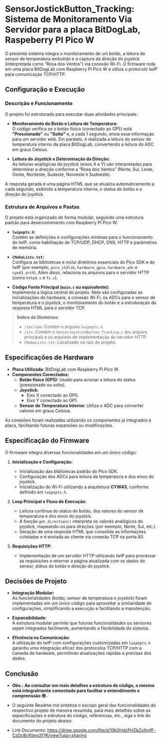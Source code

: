 # SensorJostickButton_Tracking: Sistema de Monitoramento Via Servidor para a placa BitDogLab, Raspeberry PI Pico W

O presente sistema integra o monitoramento de um botão, a leitura do sensor de temperatura embutido e a captura da direção do joystick (interpretada como “Rosa dos Ventos”) via conexão Wi-Fi. O firmware roda em uma placa BitDogLab com Raspberry Pi Pico W e utiliza o protocolo lwIP para comunicação TCP/HTTP.

## Configuração e Execução

### Descrição e Funcionamento

O projeto foi estruturado para executar duas atividades principais:

- **Monitoramento do Botão e Leitura de Temperatura:**  
  O código verifica se o botão físico (conectado ao GP5) está **"Pressionado"** ou **"Solto"** e, a cada 1 segundo, envia essa informação para um servidor web. Em paralelo, é realizada a leitura do sensor de temperatura interno da placa BitDogLab, convertendo a leitura do ADC em graus Celsius.

- **Leitura do Joystick e Determinação da Direção:**  
  As leituras analógicas do joystick (eixos X e Y) são interpretadas para determinar a direção conforme a “Rosa dos Ventos” (Norte, Sul, Leste, Oeste, Nordeste, Sudeste, Noroeste e Sudoeste).

A resposta gerada é uma página HTML que se atualiza automaticamente a cada segundo, exibindo a temperatura interna, o status do botão e a direção do joystick.

### Estrutura de Arquivos e Pastas

O projeto está organizado de forma modular, seguindo uma estrutura padrão para desenvolvimento com Raspberry Pi Pico W:

- **`lwipopts.h`:**  
  Contém as definições e configurações mínimas para o funcionamento do lwIP, como habilitação de TCP/UDP, DHCP, DNS, HTTP e parâmetros de memória.

- **`CMakeLists.txt`:**  
  Configura as bibliotecas e inclui diretórios essenciais do Pico SDK e do lwIP (por exemplo, `pico_stdlib`, `hardware_gpio`, `hardware_adc` e `cyw43_arch`). Além disso, relaciona os arquivos para o servidor HTTP (como `httpd.c` e `fs.c`).

- **Código Fonte Principal (`main.c` ou equivalente):**  
  Implementa a lógica central do projeto. Nele são configuradas as inicializações de hardware, a conexão Wi-Fi, os ADCs para o sensor de temperatura e o joystick, o monitoramento do botão e a estruturação da resposta HTML para o servidor TCP.

> **Índice de Diretórios:**  
> - `/include`: Contém o arquivo `lwipopts.h`.  
> - `/src`: Contém o `SensorJoystickButton_Tracking.c` (ou arquivo principal) e os arquivos de implementação do servidor HTTP.  
> - `CMakeLists.txt`: Localizado na raiz do projeto.

## Especificações de Hardware

- **Placa Utilizada:** BitDogLab com Raspberry Pi Pico W.
- **Componentes Conectados:**
  - **Botão físico (GP5):** Usado para acionar a leitura do status (pressionado ou solto).
  - **Joystick:**  
    - Eixo X conectado ao GP0.  
    - Eixo Y conectado ao GP1.
  - **Sensor de Temperatura Interno:** Utiliza o ADC para converter valores em graus Celsius.

As conexões foram realizadas utilizando os componentes já integrados à placa, facilitando futuras expansões ou modificações.

## Especificação do Firmware

O firmware integra diversas funcionalidades em um único código:

1. **Inicialização e Configuração:**  
   - Inicialização das bibliotecas padrão do Pico SDK.  
   - Configuração dos ADCs para leitura da temperatura e dos eixos do joystick.  
   - Inicialização do Wi-Fi utilizando a arquitetura **CYW43**, conforme definido em `lwipopts.h`.

2. **Loop Principal e Fluxo de Execução:**  
   - Leitura contínua do status do botão, dos valores do sensor de temperatura e dos eixos do joystick.  
   - A função `get_direction()` interpreta os valores analógicos do joystick, mapeando-os para direções (por exemplo, Norte, Sul, etc.).
   - Geração de uma resposta HTML que consolida as informações coletadas e é enviada ao cliente via conexão TCP na porta 80.

3. **Requisições HTTP:**  
   - Implementação de um servidor HTTP utilizando lwIP para processar as requisições e retornar a página atualizada com os dados do sensor, status do botão e direção do joystick.

## Decisões de Projeto

- **Integração Modular:**  
  As funcionalidades (botão, sensor de temperatura e joystick) foram implementadas em um único código para aproveitar a similaridade de configurações, simplificando a execução e facilitando a manutenção.

- **Expansibilidade:**  
  A estrutura modular permite que futuras funcionalidades ou sensores sejam integrados facilmente, aumentando a flexibilidade do sistema.

- **Eficiência na Comunicação:**  
  A utilização do lwIP com configurações customizadas em `lwipopts.h` garantiu uma integração eficaz dos protocolos TCP/HTTP com a camada de hardware, permitindo atualizações rápidas e precisas dos dados.

## Conclusão
- **Obs.: Ao consultar em mais detalhes a estrutura do código, o mesmo está integralmente comentado para facilitar o entendimento e comprenssão 😎.**
  
- O seguinte Readme.md sintetiza o escopo geral das funcionalidades do respectivo projeto de maneira resumida, para mais detalhes sobre as especificações e estrutura do código, refêrencias, etc., siga o link do documento do projeto abaixo:
- Link Documento: https://drive.google.com/file/d/10k0HdzPHZbZsIhnfF-CzDcBcKbno2f7K/view?usp=sharing

